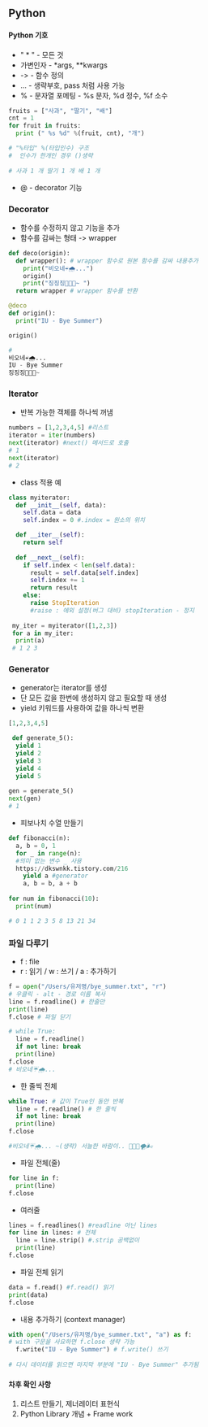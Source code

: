 ## Python

#### Python 기호
* " * " - 모든 것
* 가변인자 - *args, **kwargs
* -> - 함수 정의
* ... - 생략부호, pass 처럼 사용 가능
* % - 문자열 포메팅 - %s 문자, %d 정수, %f 소수
```python
fruits = ["사과", "딸기", "배"]
cnt = 1
for fruit in fruits:
  print (" %s %d" %(fruit, cnt), "개")

# "%타입" %(타입인수) 구조
#  인수가 한개인 경우 ()생략
  
# 사과 1 개 딸기 1 개 배 1 개

```
* @ - decorator 기능

### Decorator
* 함수를 수정하지 않고 기능을 추가
* 함수를 감싸는 형태 -> wrapper

```python
def deco(origin):
  def wrapper(): # wrapper 함수로 원본 함수를 감싸 내용추가
    print("비오네☔️🌧️...")
    origin()
    print("징징징🎸🎸🎸~ ")
  return wrapper # wrapper 함수를 반환

@deco
def origin():
  print("IU - Bye Summer")

origin()

# 
비오네☔️🌧️...
IU - Bye Summer
징징징🎸🎸🎸~ 

```
### Iterator
* 반복 가능한 객체를 하나씩 꺼냄
```python
numbers = [1,2,3,4,5] #리스트
iterator = iter(numbers) 
next(iterator) #next() 메서드로 호출
# 1
next(iterator)
# 2

```

* class 적용 예
```python
class myiterator:
  def __init__(self, data):
    self.data = data
    self.index = 0 #.index = 원소의 위치

  def __iter__(self):
    return self
  
  def __next__(self):
    if self.index < len(self.data):
      result = self.data[self.index]
      self.index += 1
      return result
    else:
      raise StopIteration 
      #raise : 에외 설정(버그 대비) stopIteration - 정지
      
 my_iter = myiterator([1,2,3])
 for a in my_iter:
  print(a)
 # 1 2 3
```
### Generator
 * generator는 iterator를 생성
 * 단 모든 값을 한번에 생성하지 않고 필요할 때 생성
 * yield 키워드를 사용하여 값을 하나씩 변환
 
```python
[1,2,3,4,5]

 def generate_5(): 
  yield 1 
  yield 2
  yield 3
  yield 4
  yield 5
  
gen = generate_5()
next(gen)
# 1
```
* 피보나치 수열 만들기
```python
def fibonacci(n):
  a, b = 0, 1
  for _ in range(n): 
  #의미 없는 변수 _ 사용 
  https://dkswnkk.tistory.com/216
    yield a #generator
    a, b = b, a + b
    
for num in fibonacci(10):
  print(num)

# 0 1 1 2 3 5 8 13 21 34
```
### 파일 다루기
* f : file
* r : 읽기 / w : 쓰기 / a : 추가하기
```python
f = open("/Users/유저명/bye_summer.txt", "r")
# 우클릭 - alt - 경로 이름 복사
line = f.readline() # 한줄만
print(line)
f.close # 파일 닫기

# while True: 
  line = f.readline()
  if not line: break
  print(line)
f.close
# 비오네☔️🌧️... 
```
* 한 줄씩 전체
```python
while True: # 값이 True인 동안 반복
  line = f.readline() # 한 줄씩
  if not line: break
  print(line)
f.close

#비오네☔️🌧️... ~(생략) 서늘한 바람이.. 💨💨💨🌪️🌬️

```
* 파일 전체(줄)
```python
for line in f:
  print(line)
f.close
```
* 여러줄
```python
lines = f.readlines() #readline 아닌 lines
for line in lines: # 전체
  line = line.strip() #.strip 공백없이
  print(line)
f.close
```
* 파일 전체 읽기
```python
data = f.read() #f.read() 읽기
print(data)
f.close
```
* 내용 추가하기 (context manager)
```python
with open("/Users/유저명/bye_summer.txt", "a") as f:
# with 구문을 사요하면 f.close 생략 가능
  f.write("IU - Bye Summer") # f.write() 쓰기
  
# 다시 데이터를 읽으면 마지막 부분에 "IU - Bye Summer" 추가됨
```

#### 차후 확인 사항
1. 리스트 만들기, 제너레이터 표현식 
2. Python Library 개념 + Frame work
